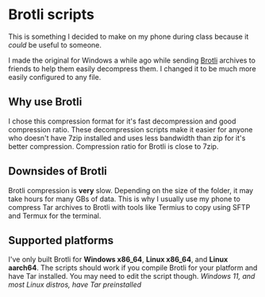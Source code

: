 # Brotli scripts

This is something I decided to make on my phone during class because it *could* be useful to someone.

I made the original for Windows a while ago while sending [Brotli](https://github.com/google/brotli) archives to friends to help them easily decompress them. I changed it to be much more easily configured to any file.

## Why use Brotli

I chose this compression format for it's fast decompression and good compression ratio. These decompression scripts make it easier for anyone who doesn't have 7zip installed and uses less bandwidth than zip for it's better compression. Compression ratio for Brotli is close to 7zip.

## Downsides of Brotli

Brotli compression is **very** slow. Depending on the size of the folder, it may take hours for many GBs of data. This is why I usually use my phone to compress Tar archives to Brotli with tools like Termius to copy using SFTP and Termux for the terminal.

## Supported platforms

I've only built Brotli for **Windows x86_64**, **Linux x86_64**, and **Linux aarch64**. The scripts should work if you compile Brotli for your platform and have Tar installed. You may need to edit the script though. *Windows 11, and most Linux distros, have Tar preinstalled*
